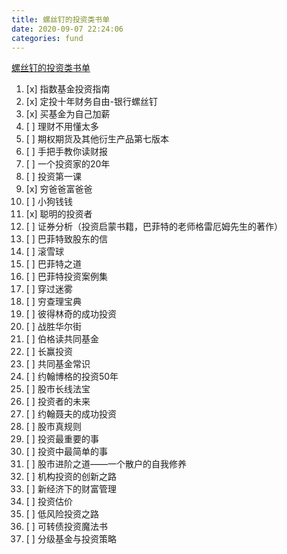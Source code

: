 ```yaml
---
title: 螺丝钉的投资类书单
date: 2020-09-07 22:24:06
categories: fund
---
```


[螺丝钉的投资类书单](https://mp.weixin.qq.com/s/j3LYcVpX2kiCg2rJ-OA7bw)

1. [x] 指数基金投资指南
2. [x] 定投十年财务自由-银行螺丝钉
3. [x] 买基金为自己加薪
4. [ ] 理财不用懂太多
5. [ ] 期权期货及其他衍生产品第七版本
6. [ ] 手把手教你读财报
7. [ ] 一个投资家的20年
8. [ ] 投资第一课
9. [x] 穷爸爸富爸爸
10. [ ] 小狗钱钱
11. [x] 聪明的投资者
12. [ ] 证券分析（投资启蒙书籍，巴菲特的老师格雷厄姆先生的著作）
13. [ ] 巴菲特致股东的信
14. [ ] 滚雪球
15. [ ] 巴菲特之道
16. [ ] 巴菲特投资案例集
17. [ ] 穿过迷雾
18. [ ] 穷查理宝典
19. [ ] 彼得林奇的成功投资
20. [ ] 战胜华尔街
21. [ ] 伯格读共同基金
22. [ ] 长赢投资
23. [ ] 共同基金常识
24. [ ] 约翰博格的投资50年
25. [ ] 股市长线法宝
26. [ ] 投资者的未来
27. [ ] 约翰聂夫的成功投资
28. [ ] 股市真规则
29. [ ] 投资最重要的事
30. [ ] 投资中最简单的事
31. [ ] 股市进阶之道——一个散户的自我修养
32. [ ] 机构投资的创新之路
33. [ ] 新经济下的财富管理
34. [ ] 投资估价
35. [ ] 低风险投资之路
36. [ ] 可转债投资魔法书
37. [ ] 分级基金与投资策略

